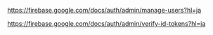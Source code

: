 
https://firebase.google.com/docs/auth/admin/manage-users?hl=ja

https://firebase.google.com/docs/auth/admin/verify-id-tokens?hl=ja
